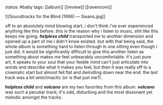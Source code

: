 status: #baby 
tags: [[album]] [[review]] [[ravencore]]

![[Soundtracks for the Blind (1996) — Swans.jpg]]

off to an absolutely mind blowing start, i don't think i've ever experienced anything like this before. this is the reason why i listen to music, shit like this keeps me going. ***helpless child*** transported me to another dimension and opened up a part of me i didn't know existed. but with that being said, the whole album is something hard to listen through in one sitting even though i just did. it would be significantly difficult to give this another listen as something about makes me feel unbearably uncomfortable. it's just pure art, it speaks to your soul that your feeble mind can't just articulate into words and describe what it makes you feel, but then it was really off to a cinematic start but almost fell flat and dwindling down near the end. the last track was a bit anticlimactic (or is that just me?).

***helpless child*** and ***volcano*** are my two favorites from this album. ***volcano*** was such a peculiar track; it's odd, disturbing and the most dissonant yet melodic amongst the tracks.